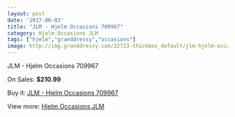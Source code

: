 ```yaml
---
layout: post
date: '2017-06-03'
title: "JLM - Hjelm Occasions 709967"
category: Hjelm Occasions JLM
tags: ["hjelm","granddressy","occasions"]
image: http://img.granddressy.com/22723-thickbox_default/jlm-hjelm-occasions-709967.jpg
---
```

JLM - Hjelm Occasions 709967

On Sales: **$210.99**
<a href="https://www.granddressy.com/en/hjelm-occasions-jlm/21671-jlm-hjelm-occasions-709967.html"><amp-img layout="responsive" width="600" height="600" src="//img.granddressy.com/22723-thickbox_default/jlm-hjelm-occasions-709967.jpg" alt="JLM - Hjelm Occasions 709967 0" /></a>

Buy it: [JLM - Hjelm Occasions 709967](https://www.granddressy.com/en/hjelm-occasions-jlm/21671-jlm-hjelm-occasions-709967.html "JLM - Hjelm Occasions 709967")

View more: [Hjelm Occasions JLM](https://www.granddressy.com/en/481-hjelm-occasions-jlm "Hjelm Occasions JLM")